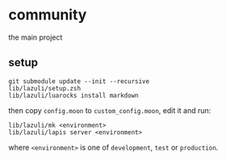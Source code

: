 # community
the main project

## setup

    git submodule update --init --recursive
    lib/lazuli/setup.zsh
    lib/lazuli/luarocks install markdown

then copy `config.moon` to `custom_config.moon`, edit it and run:

    lib/lazuli/mk <environment>
    lib/lazuli/lapis server <environment>

where `<environment>` is one of `development`, `test` or `production`.
